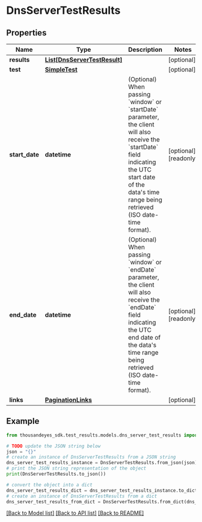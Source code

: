 # DnsServerTestResults


## Properties

Name | Type | Description | Notes
------------ | ------------- | ------------- | -------------
**results** | [**List[DnsServerTestResult]**](DnsServerTestResult.md) |  | [optional] 
**test** | [**SimpleTest**](SimpleTest.md) |  | [optional] 
**start_date** | **datetime** | (Optional) When passing &#x60;window&#x60; or &#x60;startDate&#x60; parameter,  the client will also receive the &#x60;startDate&#x60; field indicating the UTC start date of the data&#39;s time range being retrieved  (ISO date-time format). | [optional] [readonly] 
**end_date** | **datetime** | (Optional) When passing &#x60;window&#x60; or &#x60;endDate&#x60; parameter,  the client will also receive the &#x60;endDate&#x60; field indicating the UTC end date of the data&#39;s time range being retrieved  (ISO date-time format). | [optional] [readonly] 
**links** | [**PaginationLinks**](PaginationLinks.md) |  | [optional] 

## Example

```python
from thousandeyes_sdk.test_results.models.dns_server_test_results import DnsServerTestResults

# TODO update the JSON string below
json = "{}"
# create an instance of DnsServerTestResults from a JSON string
dns_server_test_results_instance = DnsServerTestResults.from_json(json)
# print the JSON string representation of the object
print(DnsServerTestResults.to_json())

# convert the object into a dict
dns_server_test_results_dict = dns_server_test_results_instance.to_dict()
# create an instance of DnsServerTestResults from a dict
dns_server_test_results_from_dict = DnsServerTestResults.from_dict(dns_server_test_results_dict)
```
[[Back to Model list]](../README.md#documentation-for-models) [[Back to API list]](../README.md#documentation-for-api-endpoints) [[Back to README]](../README.md)


